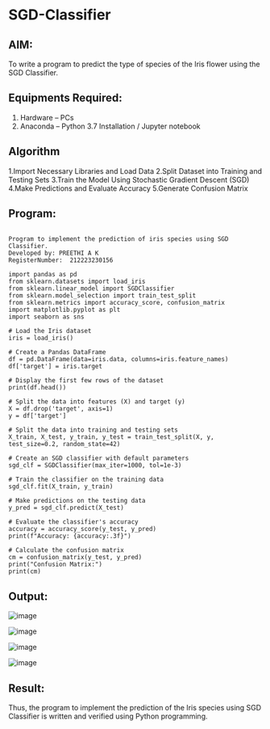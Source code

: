 # SGD-Classifier
## AIM:
To write a program to predict the type of species of the Iris flower using the SGD Classifier.

## Equipments Required:
1. Hardware – PCs
2. Anaconda – Python 3.7 Installation / Jupyter notebook

## Algorithm
1.Import Necessary Libraries and Load Data
2.Split Dataset into Training and Testing Sets
3.Train the Model Using Stochastic Gradient Descent (SGD)
4.Make Predictions and Evaluate Accuracy
5.Generate Confusion Matrix
## Program:
```

Program to implement the prediction of iris species using SGD Classifier.
Developed by: PREETHI A K
RegisterNumber:  212223230156

import pandas as pd
from sklearn.datasets import load_iris
from sklearn.linear_model import SGDClassifier
from sklearn.model_selection import train_test_split
from sklearn.metrics import accuracy_score, confusion_matrix
import matplotlib.pyplot as plt
import seaborn as sns

# Load the Iris dataset
iris = load_iris()

# Create a Pandas DataFrame
df = pd.DataFrame(data=iris.data, columns=iris.feature_names)
df['target'] = iris.target

# Display the first few rows of the dataset
print(df.head())

# Split the data into features (X) and target (y)
X = df.drop('target', axis=1)
y = df['target']

# Split the data into training and testing sets
X_train, X_test, y_train, y_test = train_test_split(X, y, test_size=0.2, random_state=42)

# Create an SGD classifier with default parameters
sgd_clf = SGDClassifier(max_iter=1000, tol=1e-3)

# Train the classifier on the training data
sgd_clf.fit(X_train, y_train)

# Make predictions on the testing data
y_pred = sgd_clf.predict(X_test)

# Evaluate the classifier's accuracy
accuracy = accuracy_score(y_test, y_pred)
print(f"Accuracy: {accuracy:.3f}")

# Calculate the confusion matrix
cm = confusion_matrix(y_test, y_pred)
print("Confusion Matrix:")
print(cm)

```

## Output:

![image](https://github.com/user-attachments/assets/40fa9158-e227-460b-a8cb-24b6888d284b)

![image](https://github.com/user-attachments/assets/a862cdb7-58fe-4f3c-86cb-9284559715e0)

![image](https://github.com/user-attachments/assets/e6529585-3244-4255-a2cf-8dec45a02cc8)

![image](https://github.com/user-attachments/assets/3c0567b7-dc50-48e2-b42b-36215839d63f)

## Result:
Thus, the program to implement the prediction of the Iris species using SGD Classifier is written and verified using Python programming.
